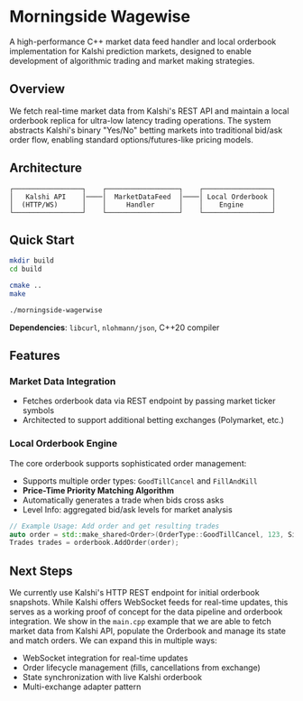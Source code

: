 # Morningside Wagewise

A high-performance C++ market data feed handler and local orderbook implementation for Kalshi prediction markets, designed to enable development  of algorithmic trading and market making strategies.

## Overview

We fetch real-time market data from Kalshi's REST API and maintain a local orderbook replica for ultra-low latency trading operations. The system abstracts Kalshi's binary "Yes/No" betting markets into traditional bid/ask order flow, enabling standard options/futures-like pricing models.

## Architecture

```
┌─────────────────┐    ┌──────────────────┐    ┌─────────────────┐
│   Kalshi API    │────│  MarketDataFeed  │────│ Local Orderbook │
│  (HTTP/WS)      │    │     Handler      │    │    Engine       │
└─────────────────┘    └──────────────────┘    └─────────────────┘
```

## Quick Start

```bash
mkdir build
cd build

cmake ..
make

./morningside-wagerwise
```

**Dependencies**: `libcurl`, `nlohmann/json`, C++20 compiler

## Features

### Market Data Integration
- Fetches orderbook data via REST endpoint by passing market ticker symbols
- Architected to support additional betting exchanges (Polymarket, etc.)

### Local Orderbook Engine
The core orderbook supports sophisticated order management:
- Supports multiple order types: `GoodTillCancel` and `FillAndKill`
- **Price-Time Priority Matching Algorithm**
- Automatically generates a trade when bids cross asks
- Level Info: aggregated bid/ask levels for market analysis

```cpp
// Example Usage: Add order and get resulting trades
auto order = std::make_shared<Order>(OrderType::GoodTillCancel, 123, Side::Buy, 55, 100);
Trades trades = orderbook.AddOrder(order);
```

## Next Steps

We currently use Kalshi's HTTP REST endpoint for initial orderbook snapshots. While Kalshi offers WebSocket feeds for real-time updates, this serves as a working proof of concept for the data pipeline and orderbook integration. We show in the `main.cpp` example that we are able to fetch market data from Kalshi API, populate the Orderbook and manage its state and match orders. We can expand this in multiple ways:

- WebSocket integration for real-time updates
- Order lifecycle management (fills, cancellations from exchange)
- State synchronization with live Kalshi orderbook
- Multi-exchange adapter pattern


